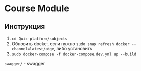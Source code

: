 # Course Module
## Инструкция

1. ``cd Quiz-platform/subjects``
2. Обновить docker, если нужно ``sudo snap refresh docker --channel=latest/edge``, либо установить
3. ``sudo docker-compose -f docker-compose.dev.yml up --build``

``swagger/`` - swagger
